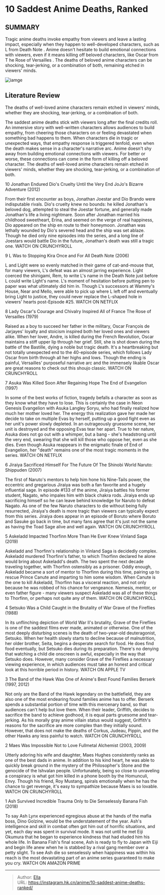 # 10 Saddest Anime Deaths, Ranked


## SUMMARY 


 Tragic anime deaths invoke empathy from viewers and leave a lasting impact, especially when they happen to well-developed characters, such as L from 
Death Note
. 
 Anime doesn&#39;t hesitate to build emotional connections with viewers, even if it means killing off beloved characters, like Oscar from 
T
he Rose of Versailles
. 
 The deaths of beloved anime characters can be shocking, tear-jerking, or a combination of both, remaining etched in viewers&#39; minds. 

![iamge](https://static1.srcdn.com/wordpress/wp-content/uploads/2023/12/anime-deaths.jpg)

## Literature Review

The deaths of well-loved anime characters remain etched in viewers&#39; minds, whether they are shocking, tear-jerking, or a combination of both.




The saddest anime deaths stick with viewers long after the final credits roll. An immersive story with well-written characters allows audiences to build empathy, from cheering those characters on or feeling devastated when something bad happens to them. When characters die in tragic or unexpected ways, that empathy response is triggered tenfold, even when the death makes sense in a character&#39;s narrative arc.
Anime doesn&#39;t shy away from building emotional connections with viewers. For better or worse, these connections can come in the form of killing off a beloved character. The deaths of well-loved anime characters remain etched in viewers&#39; minds, whether they are shocking, tear-jerking, or a combination of both.









 








 10  Jonathan Endured Dio&#39;s Cruelty Until the Very End 
JoJo&#39;s Bizarre Adventure (2012)
        

From their first encounter as boys, Jonathan Joestar and Dio Brando were indisputable rivals. Dio&#39;s cruelty knew no bounds: he killed Jonathan&#39;s beloved dog, attempted to steal the Joestar fortune, and generally made Jonathan&#39;s life a living nightmare. Soon after Jonathan married his childhood sweetheart, Erina, and seemed on the verge of real happiness, Dio appeared on the ship en route to their honeymoon. Jonathan was lethally wounded by Dio&#39;s severed head and the ship was set ablaze. Though he died only nine episodes into the series, and a long line of Joestars would battle Dio in the future, Jonathan&#39;s death was still a tragic one.
WATCH ON CRUNCHYROLL





 9  L Was   to Stopping Kira Once and For All 
Death Note (2006)
        

L and Light were so evenly matched in their game of cat-and-mouse that, for many viewers, L&#39;s defeat was an almost jarring experience. Light coerced the shinigami, Rem, to write L&#39;s name in the Death Note just before L could write Light&#39;s name. L&#39;s moment of hesitation before putting pen to paper was what ultimately did him in. Though L&#39;s successors at Wammy&#39;s House, Near and Mello, were able to pick up where L left off and eventually bring Light to justice, they could never replace the L-shaped hole in viewers&#39; hearts post-Episode #25.
WATCH ON NETFLIX





 8  Lady Oscar&#39;s Courage and Chivalry Inspired All of France 
The Rose of Versailles (1979)
        

Raised as a boy to succeed her father in the military, Oscar François de Jarjayes&#39; loyalty and stoicism inspired both her loved ones and viewers alike. When her lover, Andre, is killed during the French Revolution, Oscar maintains a stiff upper lip through her grief. Still, she is shot down during the battle of the Bastille, dying a noble but tragic death. It&#39;s a heartbreaking but not totally unexpected end to the 40-episode series, which follows Lady Oscar from birth through all her highs and lows. Though the ending is painful, Versailles&#39; purposeful narrative arc and the immensely likable Oscar are great reasons to check out this shoujo classic.
WATCH ON CRUNCHYROLL





 7  Asuka Was Killed Soon After Regaining Hope 
The End of Evangelion (1997)
        

In some of the best works of fiction, tragedy befalls a character as soon as they know what they have to lose. This is certainly the case in Neon Genesis Evangelion with Asuka Langley Soryu, who had finally realized how much her mother loved her. The energy this realization gave her made her decide to take on multiple Evas by herself, putting up a good fight even as her unit&#39;s power slowly depleted. In an outrageously gruesome scene, her unit is destroyed and the opposing Evas tear her apart. True to her nature, Asuka does not go out with a whimper, but a bang - she&#39;s headstrong until the very end, swearing that she will kill those who oppose her, even as she dies. Even though Asuka reappears in the enigmatic finale of End of Evangelion, her &#34;death&#34; remains one of the most tragic moments in the series.
WATCH ON NETFLIX





 6  Jiraiya Sacrificed Himself For The Future Of The Shinobi World 
Naruto: Shippuden (2007)
        

The first of Naruto&#39;s mentors to help him hone his Nine-Tails power, the eccentric and gregarious Jiraiya was both a fan favorite and a hugely influential sage. In episode #133 of the anime, Jiraiya battles his former student, Nagato, who impales him with black chakra rods. Jiraiya ends up sacrificing himself so he can leave behind knowledge for Naruto to defeat Nagato. As one of the few Naruto characters to die without being fully resurrected, Jiraiya&#39;s death is more tragic than viewers can typically expect from this series. Jiraiya does appear in an episode of Boruto where Boruto and Sasuke go back in time, but many fans agree that it&#39;s just not the same as having the Toad Sage alive and well again.
WATCH ON CRUNCHYROLL





 5  Askeladd Impacted Thorfinn More Than He Ever Knew 
Vinland Saga (2019)


 







Askeladd and Thorfinn&#39;s relationship in Vinland Saga is decidedly complex. Askeladd murdered Thorfinn&#39;s father, to which Thorfinn declared he alone would bring about Askeladd&#39;s death. The two spent the next decade traveling together, with Thorfinn ostensibly as a prisoner. Oddly enough, Askeladd became a sort of mentor to Thorfinn during this time, pairing up to rescue Prince Canute and imparting to him some wisdom. When Canute is the one to kill Askeladd, Thorfinn has a visceral reaction, and not only because he was robbed of his chance for vengeance. Nemesis, mentor, or even father figure - many viewers suspect Askeladd was all of these things to Thorfinn, or perhaps not quite any of them.
WATCH ON CRUNCHYROLL





 4  Setsuko Was a Child Caught in the Brutality of War 
Grave of the Fireflies (1988)
        

In its unflinching depiction of World War II&#39;s brutality, Grave of the Fireflies is one of the saddest films ever made, animated or otherwise. One of the most deeply disturbing scenes is the death of two-year-old deuteragonist, Setsuko. When her health slowly starts to decline because of malnutrition, her older brother, Seita, begins a desperate search for food. He does find food eventually, but Setsuko dies during its preparation. There&#39;s no denying that watching a child die onscreen is awful, especially in the way that Setsuko does. However, many consider Grave of the Fireflies a necessary viewing experience, in which audiences must take an honest and critical look at this horrible period in history.
WATCH ON APPLE TV





 3  The Band of the Hawk Was One of Anime&#39;s Best Found Families 
Berserk (1997, 2012)


 







Not only are the Band of the Hawk legendary on the battlefield, they are also one of the most endearing found families anime has to offer. Berserk spends a substantial portion of time with this mercenary band, so that audiences can&#39;t help but love them. When their leader, Griffith, decides to sacrifice the band to achieve godhood, it is equal parts gruesome and tear-jerking. As his morally gray anime villain status would suggest, Griffith&#39;s reasons for the sacrifice are more complex than they initially sound. However, that does not make the deaths of Corkus, Judeau, Pippin, and the other Hawks any less painful to watch.
WATCH ON CRUNCHYROLL





 2  Maes Was Impossible Not to Love 
Fullmetal Alchemist (2003, 2009)
        

Utterly adoring his wife and daughter, Maes Hughes consistently ranks as one of the best dads in anime. In addition to his kind heart, he was able to quickly break ground in the mystery of the Philosopher&#39;s Stone and the genocide of the Ishvalan people. Unfortunately, being so close to unraveling a conspiracy is what got him killed in a phone booth by the Homunculi, Envy. Though his friend, Roy Mustang, spirals emotionally when he has the chance to get revenge, it&#39;s easy to sympathize because Maes is so lovable.
WATCH ON CRUNCHYROLL





 1  Ash Survived Incredible Trauma Only to Die Senselessly 
Banana Fish (2018)


 







To say Ash Lynx experienced egregious abuse at the hands of the mafia boss, Dino Golzine, would be the understatement of the year. Ash&#39;s intelligence and skill in combat often got him out of horrific situations, and yet, each day was spent in survival mode. It was not until he met Eiji Okumura that he began to experience kindness that had eluded him his whole life. In Banana Fish&#39;s final scene, Ash is ready to fly to Japan with Eiji and begin life anew when he is stabbed by a rival gang member over a petty slight. To see Ash die so senselessly when happiness was within his reach is the most devastating part of an anime series guaranteed to make you cry.
WATCH ON AMAZON PRIME

---

> Author: [Ella](https://instagram.hk.cn/)  
> URL: https://instagram.hk.cn/anime/10-saddest-anime-deaths-ranked/  

